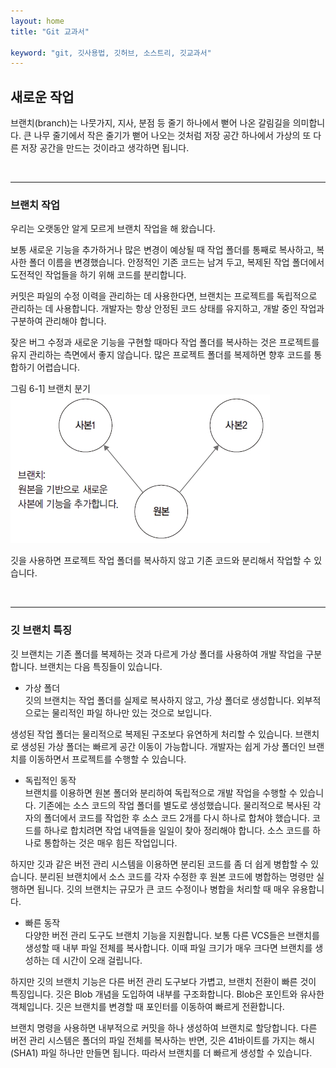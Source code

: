 ```yaml
---
layout: home
title: "Git 교과서"

keyword: "git, 깃사용법, 깃허브, 소스트리, 깃교과서"
---
```

## 새로운 작업
브랜치(branch)는 나뭇가지, 지사, 분점 등 줄기 하나에서 뻗어 나온 갈림길을 의미합니다. 큰 나무 줄기에서 작은 줄기가 뻗어 나오는 것처럼 저장 공간 하나에서 가상의 또 다른 저장 공간을 만드는 것이라고 생각하면 됩니다.

<br>
<hr>

### 브랜치 작업
우리는 오랫동안 알게 모르게 브랜치 작업을 해 왔습니다.  

보통 새로운 기능을 추가하거나 많은 변경이 예상될 때 작업 폴더를 통째로 복사하고, 복사한 폴더 이름을 변경했습니다. 안정적인 기존 코드는 남겨 두고, 복제된 작업 폴더에서 도전적인 작업들을 하기 위해 코드를 분리합니다.  

커밋은 파일의 수정 이력을 관리하는 데 사용한다면, 브랜치는 프로젝트를 독립적으로 관리하는 데 사용합니다. 개발자는 항상 안정된 코드 상태를 유지하고, 개발 중인 작업과 구분하여 관리해야 합니다.  

잦은 버그 수정과 새로운 기능을 구현할 때마다 작업 폴더를 복사하는 것은 프로젝트를 유지 관리하는 측면에서 좋지 않습니다. 많은 프로젝트 폴더를 복제하면 향후 코드를 통합하기 어렵습니다.  

그림 6-1] 브랜치 분기  
![](./img/06-1.jpg)

깃을 사용하면 프로젝트 작업 폴더를 복사하지 않고 기존 코드와 분리해서 작업할 수 있습니다.  

<br>
<hr>

### 깃 브랜치 특징
깃 브랜치는 기존 폴더를 복제하는 것과 다르게 가상 폴더를 사용하여 개발 작업을 구분합니다. 브랜치는 다음 특징들이 있습니다.  

* 가상 폴더  
깃의 브랜치는 작업 폴더를 실제로 복사하지 않고, 가상 폴더로 생성합니다. 외부적으로는 물리적인 파일 하나만 있는 것으로 보입니다.  

생성된 작업 폴더는 물리적으로 복제된 구조보다 유연하게 처리할 수 있습니다. 브랜치로 생성된 가상 폴더는 빠르게 공간 이동이 가능합니다. 개발자는 쉽게 가상 폴더인 브랜치를 이동하면서 프로젝트를 수행할 수 있습니다.  

* 독립적인 동작  
브랜치를 이용하면 원본 폴더와 분리하여 독립적으로 개발 작업을 수행할 수 있습니다. 기존에는 소스 코드의 작업 폴더를 별도로 생성했습니다. 물리적으로 복사된 각자의 폴더에서 코드를 작업한 후 소스 코드 2개를 다시 하나로 합쳐야 했습니다. 코드를 하나로 합치려면 작업 내역들을 일일이 찾아 정리해야 합니다. 소스 코드를 하나로 통합하는 것은 매우 힘든 작업입니다.  

하지만 깃과 같은 버전 관리 시스템을 이용하면 분리된 코드를 좀 더 쉽게 병합할 수 있습니다. 분리된 브랜치에서 소스 코드를 각자 수정한 후 원본 코드에 병합하는 명령만 실행하면 됩니다. 깃의 브랜치는 규모가 큰 코드 수정이나 병합을 처리할 때 매우 유용합니다.  

* 빠른 동작  
다양한 버전 관리 도구도 브랜치 기능을 지원합니다. 보통 다른 VCS들은 브랜치를 생성할 때 내부 파일 전체를 복사합니다. 이때 파일 크기가 매우 크다면 브랜치를 생성하는 데 시간이 오래 걸립니다.  

하지만 깃의 브랜치 기능은 다른 버전 관리 도구보다 가볍고, 브랜치 전환이 빠른 것이 특징입니다. 깃은 Blob 개념을 도입하여 내부를 구조화합니다. Blob은 포인트와 유사한 객체입니다. 깃은 브랜치를 변경할 때 포인터를 이동하여 빠르게 전환합니다.  

브랜치 명령을 사용하면 내부적으로 커밋을 하나 생성하여 브랜치로 할당합니다. 다른 버전 관리 시스템은 폴더의 파일 전체를 복사하는 반면, 깃은 41바이트를 가지는 해시(SHA1) 파일 하나만 만들면 됩니다. 따라서 브랜치를 더 빠르게 생성할 수 있습니다.  

<br><br>